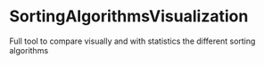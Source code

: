 # SortingAlgorithmsVisualization
Full tool to compare visually and with statistics the different sorting algorithms 
